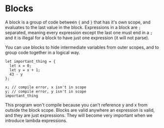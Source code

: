 # Blocks

A block is a group of code between `{` and `}` that has it's own scope, and
evaluates to the last value in the block. Expressions in a block are `;`
separated, meaning every expression except the last one must end in a `;` and
it is illegal for a block to have just one expression (it will not parse).

You can use blocks to hide intermediate variables from outer scopes, and to
group code together in a logical way.

```graphix
let important_thing = {
  let x = 0;
  let y = x + 1;
  43 - y
};

x; // compile error, x isn't in scope
y; // compile error, y isn't in scope
important_thing
```

This program won't compile because you can't reference y and x from
outside the block scope. Blocks are valid anywhere an expression is
valid, and they are just expressions. They will become very important
when we introduce lambda expressions.
